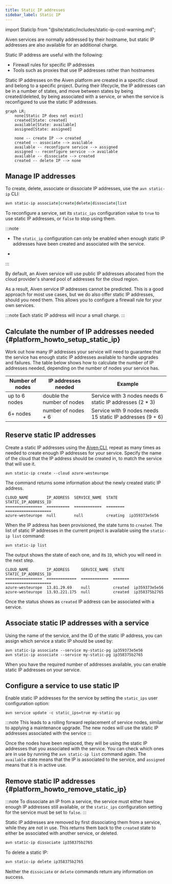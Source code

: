 ```yaml
---
title: Static IP addresses
sidebar_label: Static IP
---
```


import StaticIp from "@site/static/includes/static-ip-cost-warning.md";

Aiven services are normally addressed by their hostname, but static IP addresses are also available for an additional charge.

Static IP address are useful with the following:

-   Firewall rules for specific IP addresses
-   Tools such as proxies that use IP addresses rather than hostnames

Static IP addresses on the Aiven platform are created in a specific cloud and belong to a
specific project. During their lifecycle, the IP addresses can be in a
number of states, and move between states by being created/deleted, by
being associated with a service, or when the service is reconfigured to
use the static IP addresses.

```mermaid
graph LR;
    none[Static IP does not exist]
    created[State: created]
    available[State: available]
    assigned[State: assigned]

    none -- create IP --> created
    created -- associate --> available
    available -- reconfigure service --> assigned
    assigned -- reconfigure service --> available
    available -- dissociate --> created
    created -- delete IP --> none
```

## Manage IP addresses

To create, delete, associate or dissociate IP addresses, use the `avn static-ip` CLI:

```bash
avn static-ip associate|create|delete|dissociate|list
```

To reconfigure a service, set its `static_ips` configuration value to `true` to
use static IP addresses, or `false` to stop using them.

:::note
- The `static_ip` configuration can only be enabled when enough static IP
  addresses have been created and associated with the service.

- <StaticIp/>
:::

By default, an Aiven service will use public IP addresses allocated from the
cloud provider's shared pool of addresses for the cloud region.

As a result, Aiven service IP addresses cannot be predicted. This is a good
approach for most use cases, but we do also offer static IP addresses,
should you need them. This allows you to configure a firewall rule for
your own services.

:::note
Each static IP address will incur a small charge.
:::

## Calculate the number of IP addresses needed {#platform_howto_setup_static_ip}

Work out how many IP addresses your service will need to guarantee that
the service has enough static IP addresses available to handle upgrades
and failures. The table below shows how to calculate the number of IP
addresses needed, depending on the number of nodes your service has.

| Number of nodes |    IP addresses needed     |                               Example                               |
| --------------- | -------------------------- | ------------------------------------------------------------------- |
| up to 6 nodes   | double the number of nodes | Service with 3 nodes needs 6 static IP addresses (2 * 3)      |
| 6+ nodes        | number of nodes + 6        | Service with 9 nodes needs 15 static IP addresses (9 + 6) |

## Reserve static IP addresses

Create a static IP addresses using the
[Aiven CLI](/docs/tools/cli), repeat as many times as
needed to create enough IP addresses for your service. Specify the
name of the cloud that the IP address should be created in, to match the
service that will use it.

```
avn static-ip create --cloud azure-westeurope
```

The command returns some information about the newly created static IP
address.

```text
CLOUD_NAME        IP_ADDRESS  SERVICE_NAME  STATE     STATIC_IP_ADDRESS_ID
================  ==========  ============  ========  ====================
azure-westeurope  null        null          creating  ip359373e5e56
```

When the IP address has been provisioned, the state turns to `created`.
The list of static IP addresses in the current project is available
using the `static-ip list` command:

```
avn static-ip list
```

The output shows the state of each one, and its `ID`, which you will
need in the next step.

```text
CLOUD_NAME        IP_ADDRESS     SERVICE_NAME  STATE    STATIC_IP_ADDRESS_ID
================  =============  ============  =======  ====================
azure-westeurope  13.81.29.69    null          created  ip359373e5e56
azure-westeurope  13.93.221.175  null          created  ip358375b2765
```

Once the status shows as `created` IP address can be associated with a
service.

## Associate static IP addresses with a service

Using the name of the service, and the ID of the static IP address, you
can assign which service a static IP should be used by:

```
avn static-ip associate --service my-static-pg ip359373e5e56
avn static-ip associate --service my-static-pg ip358375b2765
```

When you have the required number of addresses available, you can enable
static IP addresses on your service.

## Configure a service to use static IP

Enable static IP addresses for the service by setting the `static_ips`
user configuration option:

```
avn service update -c static_ips=true my-static-pg
```

:::note
This leads to a rolling forward replacement of service nodes, similar to
applying a maintenance upgrade. The new nodes will use the static IP
addresses associated with the service
:::

Once the nodes have been replaced, they will be using the static IP
addresses that you associated with the service. You can check which ones
are in use by running the `avn static-ip list` command again. The
`available` state means that the IP is associated to the service, and
`assigned` means that it is in active use.

## Remove static IP addresses {#platform_howto_remove_static_ip}

:::note
To dissociate an IP from a service, the service must either have enough
IP addresses still available, or the `static_ips` configuration setting
for the service must be set to `false`.
:::

Static IP addresses are removed by first dissociating them from a
service, while they are not in use. This returns them back to the
`created` state to either be associated with another service, or
deleted.

```bash
avn static-ip dissociate ip358375b2765
```

To delete a static IP:

```bash
avn static-ip delete ip358375b2765
```

Neither the `dissociate` or `delete` commands return any information on
success.
